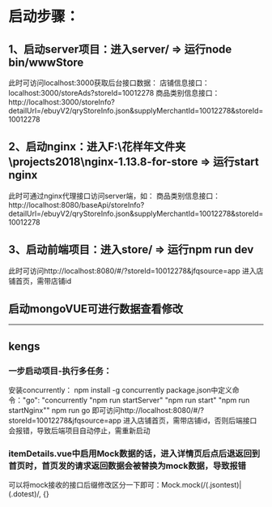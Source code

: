 # 启动步骤：


## 1、启动server项目：进入server/ => 运行node bin/wwwStore
此时可访问localhost:3000获取后台接口数据：
店铺信息接口：localhost:3000/storeAds?storeId=10012278
商品类别信息接口：http://localhost:3000/storeInfo?detailUrl=/ebuyV2/qryStoreInfo.json&supplyMerchantId=10012278&storeId=10012278


## 2、启动nginx：进入F:\花样年文件夹\projects2018\nginx-1.13.8-for-store => 运行start nginx
此时可通过nginx代理接口访问server端，如：
商品类别信息接口：http://localhost:8080/baseApi/storeInfo?detailUrl=/ebuyV2/qryStoreInfo.json&supplyMerchantId=10012278&storeId=10012278


## 3、启动前端项目：进入store/ => 运行npm run dev
此时可访问http://localhost:8080/#/?storeId=10012278&jfqsource=app 进入店铺首页，需带店铺id


## 启动mongoVUE可进行数据查看修改

-------------------------------------------------------------------------------------------

## kengs

### 一步启动项目-执行多任务：
安装concurrently： npm install -g concurrently
package.json中定义命令："go": "concurrently \"npm run startServer\" \"npm run start\" \"npm run startNginx\""
npm run go
即可访问http://localhost:8080/#/?storeId=10012278&jfqsource=app 进入店铺首页，需带店铺id，否则后端接口会报错，导致后端项目自动停止，需重新启动

### itemDetails.vue中启用Mock数据的话，进入详情页后点后退返回到首页时，首页发的请求返回数据会被替换为mock数据，导致报错
可以将mock接收的接口后缀修改区分一下即可：Mock.mock(/(\.jsontest)|(\.dotest)/, {}
